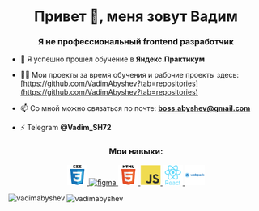<h1 align="center">Привет 🦆, меня зовут Вадим</h1>
<h3 align="center">Я не профессиональный frontend разработчик</h3>


- 🌱 Я успешно прошел обучение в **Яндекс.Практикум**

- 👨‍💻 Мои проекты за время обучения и рабочие проекты здесь: [https://github.com/VadimAbyshev?tab=repositories](https://github.com/VadimAbyshev?tab=repositories)

- 📫 Со мной можно связаться по почте: **boss.abyshev@gmail.com**

- ⚡ Telegram **@Vadim_SH72**


<p align="center">
</p>

<h3 align="center">Мои навыки:</h3>
<p align="center"> <a href="https://www.w3schools.com/css/" target="_blank" rel="noreferrer"> <img src="https://raw.githubusercontent.com/devicons/devicon/master/icons/css3/css3-original-wordmark.svg" alt="css3" width="40" height="40"/> </a> <a href="https://www.figma.com/" target="_blank" rel="noreferrer"> <img src="https://www.vectorlogo.zone/logos/figma/figma-icon.svg" alt="figma" width="40" height="40"/> </a> <a href="https://www.w3.org/html/" target="_blank" rel="noreferrer"> <img src="https://raw.githubusercontent.com/devicons/devicon/master/icons/html5/html5-original-wordmark.svg" alt="html5" width="40" height="40"/> </a> <a href="https://developer.mozilla.org/en-US/docs/Web/JavaScript" target="_blank" rel="noreferrer"> <img src="https://raw.githubusercontent.com/devicons/devicon/master/icons/javascript/javascript-original.svg" alt="javascript" width="40" height="40"/> </a> <a href="https://reactjs.org/" target="_blank" rel="noreferrer"> <img src="https://raw.githubusercontent.com/devicons/devicon/master/icons/react/react-original-wordmark.svg" alt="react" width="40" height="40"/> </a> <a href="https://webpack.js.org" target="_blank" rel="noreferrer"> <img src="https://raw.githubusercontent.com/devicons/devicon/d00d0969292a6569d45b06d3f350f463a0107b0d/icons/webpack/webpack-original-wordmark.svg" alt="webpack" width="40" height="40"/> </a> </p>

<p><img align="left" src="https://github-readme-stats.vercel.app/api/top-langs?username=vadimabyshev&show_icons=true&locale=en&layout=compact" alt="vadimabyshev" /></p>

<p>&nbsp;<img align="center" src="https://github-readme-stats.vercel.app/api?username=vadimabyshev&show_icons=true&locale=en" alt="vadimabyshev" /></p>
